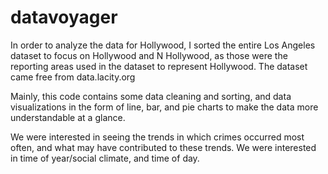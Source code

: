 # datavoyager
In order to analyze the data for Hollywood, I sorted the entire Los Angeles dataset to focus on Hollywood and N Hollywood, as those were the reporting areas used in the dataset to represent Hollywood. The dataset came free from data.lacity.org

Mainly, this code contains some data cleaning and sorting, and data visualizations in the form of line, bar, and pie charts to make the data more understandable at a glance.

We were interested in seeing the trends in which crimes occurred most often, and what may have contributed to these trends. We were interested in time of year/social climate, and time of day.
